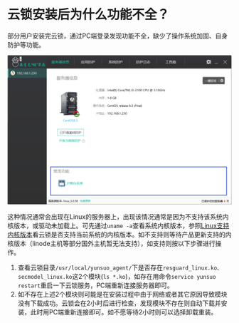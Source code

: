 # 云锁安装后为什么功能不全？

部分用户安装完云锁，通过PC端登录发现功能不全，缺少了操作系统加固、自身防护等功能。

![](/assets/q2901.png)

这种情况通常会出现在Linux的服务器上，出现该情况通常是因为不支持该系统内核版本，或驱动未加载上。可先通过`uname -a`查看系统内核版本，参照[Linux支持内核版本](/guide/kernel/)看云锁是否支持当前系统的内核版本。如不支持则等待产品更新支持的内核版本（linode主机等部分国外主机暂无法支持），如支持则按以下步骤进行操作。

1. 查看云锁目录`/usr/local/yunsuo_agent/`下是否存在`resguard_linux.ko、secmodel_linux.ko`这2个模块\(`ls *.ko`\)，如存在用命令`service yunsuo restart`重启一下云锁服务，PC端重新连接服务器即可。
2. 如不存在上述2个模块则可能是在安装过程中由于网络或者其它原因导致模块没有下载成功。云锁会在2小时后进行检查，发现模块不存在则自动下载并安装，此时用PC端重新连接即可。如不愿等待2小时则可以选择卸载重装。

